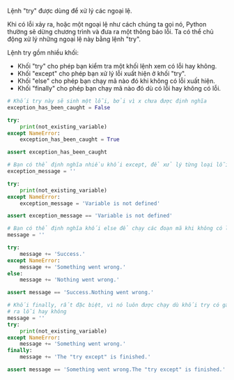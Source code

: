 Lệnh "try" được dùng để xử lý các ngoại lệ.

Khi có lỗi xảy ra, hoặc một ngoại lệ như cách chúng ta gọi nó, Python thường sẽ dừng chương trình và đưa ra một thông báo lỗi. Ta có thể chủ động xử lý những ngoại lệ này bằng lệnh "try".

Lệnh try gồm nhiều khối:

- Khối "try" cho phép bạn kiểm tra một khối lệnh xem có lỗi hay không.
- Khối "except" cho phép bạn xử lý lỗi xuất hiện ở khối "try".
- Khối "else" cho phép bạn chạy mã nào đó khi không có lỗi xuất hiện.
- Khối "finally" cho phép bạn chạy mã nào đó dù có lỗi hay không có lỗi.

```python
# Khối try này sẽ sinh một lỗi, bởi vì x chưa được định nghĩa
exception_has_been_caught = False

try:
    print(not_existing_variable)
except NameError:
    exception_has_been_caught = True

assert exception_has_been_caught

# Bạn có thể định nghĩa nhiều khối except, để xử lý từng loại lỗi cụ thể
exception_message = ''

try:
    print(not_existing_variable)
except NameError:
    exception_message = 'Variable is not defined'

assert exception_message == 'Variable is not defined'

# Bạn có thể định nghĩa khối else để chạy các đoạn mã khi không có lỗi xảy ra
message = ''

try:
    message += 'Success.'
except NameError:
    message += 'Something went wrong.'
else:
    message += 'Nothing went wrong.'

assert message == 'Success.Nothing went wrong.'

# Khối finally, rất đặc biệt, vì nó luôn được chạy dù khối try có gây
# ra lỗi hay không
message = ''
try:
    print(not_existing_variable)
except NameError:
    message += 'Something went wrong.'
finally:
    message += 'The "try except" is finished.'

assert message == 'Something went wrong.The "try except" is finished.'
```